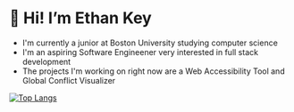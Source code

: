 # 👋 Hi! I’m Ethan Key
- I'm currently a junior at Boston University studying computer science
- I'm an aspiring Software Engineener very interested in full stack development
- The projects I'm working on right now are a Web Accessibility Tool and Global Conflict Visualizer

[![Top Langs](https://github-readme-stats.vercel.app/api/top-langs/?username=ethanrkey)](https://github.com/ethanrkey/github-readme-stats)
<!---
ethanrkey/ethanrkey is a ✨ special ✨ repository because its `README.md` (this file) appears on your GitHub profile.
You can click the Preview link to take a look at your changes.
--->
